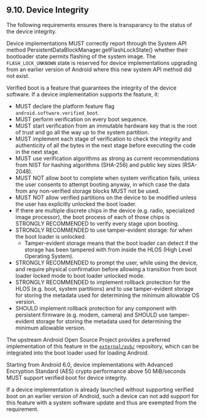 ## 9.10\. Device Integrity

The following requirements ensures there is transparancy to the status of the
device integrity.

Device implementations MUST correctly report through the System API method
PersistentDataBlockManager.getFlashLockState() whether their bootloader state
permits flashing of the system image. The `FLASH_LOCK_UNKNOWN` state is reserved
for device implementations upgrading from an earlier version of Android where this
new system API method did not exist.

Verified boot is a feature that guarantees the integrity of the device
software. If a device implementation supports the feature, it:

*   MUST declare the platform feature flag `android.software.verified_boot`.
*   MUST perform verification on every boot sequence.
*   MUST start verification from an immutable hardware key that is the root of trust
    and go all the way up to the system partition.
*   MUST implement each stage of verification to check the integrity and
    authenticity of all the bytes in the next stage before executing the code in
    the next stage.
*   MUST use verification algorithms as strong as current recommendations from NIST
    for hashing algorithms (SHA-256) and public key sizes (RSA-2048).
*   MUST NOT allow boot to complete when system verification fails, unless the
    user consents to attempt booting anyway, in which case the data from any
    non-verified storage blocks MUST not be used.
*   MUST NOT allow verified partitions on the device to be modified unless the
    user has explicitly unlocked the boot loader.
*   If there are multiple discrete chips in the device (e.g. radio, specialized image
    processor), the boot process of each of those chips is STRONGLY RECOMMENDED to
    verify every stage upon booting.
*   STRONGLY RECOMMENDED to use tamper-evident storage: for when the boot loader
    is unlocked.
    *   Tamper-evident storage means that the boot loader can detect if the storage has been
        tampered with from inside the HLOS (High Level Operating System).
*   STRONGLY RECOMMENDED to prompt the user, while using the device, and require
    physical confirmation before allowing a transition from boot loader locked
    mode to boot loader unlocked mode.
*   STRONGLY RECOMMENDED to implement rollback protection for the HLOS
    (e.g. boot, system partitions) and to use tamper-evident storage for storing the
    metadata used for determining the minimum allowable OS version.
*   SHOULD implement rollback protection for any component with persistent
    firmware (e.g. modem, camera) and SHOULD use tamper-evident storage for
    storing the metadata used for determining the minimum allowable version.

The upstream Android Open Source Project provides a preferred implementation of
this feature in the [`external/avb/`](http://android.googlesource.com/platform/external/avb/)
repository, which can be integrated into the boot loader used for loading Android.

Starting from Android 6.0, device implementations with Advanced Encryption
Standard (AES) crypto performance above 50 MiB/seconds MUST support verified boot
for device integrity.

If a device implementation is already launched without supporting verified boot
on an earlier version of Android, such a device can not add support for this feature
with a system software update and thus are exempted from the requirement.

